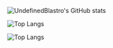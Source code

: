 ![UndefinedBlastro's GitHub stats](https://github-readme-stats.vercel.app/api?username=UndefinedBlastro&show_icons=true&theme=radical)


![Top Langs](https://github-readme-stats.vercel.app/api/top-langs/?username=anuraghazra&hide=java)


![Top Langs](https://github-readme-stats.vercel.app/api/top-langs/?username=UndefinedBlastro&layout=compact)
